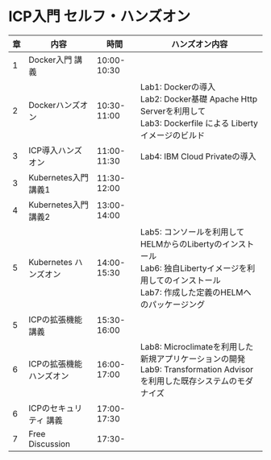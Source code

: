 # ICP入門 セルフ・ハンズオン 

|章|内容|時間|ハンズオン内容|
|--|---|---|---------------------------|
|1|Docker入門 講義|10:00-10:30| |
|2|Dockerハンズオン|10:30-11:00|Lab1: Dockerの導入<br>Lab2: Docker基礎 Apache Http Serverを利用して<br>Lab3: Dockerfile による Libertyイメージのビルド|
|3|ICP導入ハンズオン|11:00-11:30|Lab4: IBM Cloud Privateの導入|
|3|Kubernetes入門 講義1|11:30-12:00| |
|4|Kubernetes入門 講義2|13:00-14:00| |
|5|Kubernetes ハンズオン|14:00-15:30|Lab5: コンソールを利用してHELMからのLibertyのインストール<br>Lab6: 独自Libertyイメージを利用してのインストール<br>Lab7: 作成した定義のHELMへのパッケージング|
|5|ICPの拡張機能 講義|15:30-16:00| |
|6|ICPの拡張機能 ハンズオン|16:00-17:00|Lab8: Microclimateを利用した新規アプリケーションの開発<br>Lab9: Transformation Advisorを利用した既存システムのモダナイズ|
|6|ICPのセキュリティ 講義|17:00-17:30| |
|7|Free Discussion |17:30- | |
